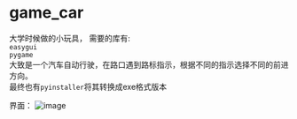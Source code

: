 # game_car
大学时候做的小玩具， 需要的库有:   
```easygui```   
```pygame```   
大致是一个汽车自动行驶，在路口遇到路标指示，根据不同的指示选择不同的前进方向。   
最终也有```pyinstaller```将其转换成exe格式版本

界面：
![image](https://github.com/niudaohong/game_car/blob/main/1.jpg)
